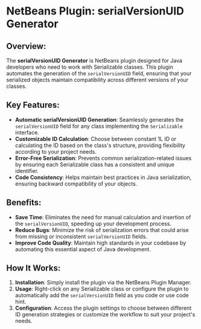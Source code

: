 # NetBeans Plugin: serialVersionUID Generator

## Overview:
The **serialVersionUID Generator** is NetBeans plugin designed for Java developers who need to work with Serializable classes. This plugin automates the generation of the `serialVersionUID` field, ensuring that your serialized objects maintain compatibility across different versions of your classes.

## Key Features:
- **Automatic serialVersionUID Generation**: Seamlessly generates the `serialVersionUID` field for any class implementing the `Serializable` interface.
- **Customizable ID Calculation**: Choose between constant 1L ID or calculating the ID based on the class's structure, providing flexibility according to your project needs.
- **Error-Free Serialization**: Prevents common serialization-related issues by ensuring each Serializable class has a consistent and unique identifier.
- **Code Consistency**: Helps maintain best practices in Java serialization, ensuring backward compatibility of your objects.

## Benefits:
- **Save Time**: Eliminates the need for manual calculation and insertion of the `serialVersionUID`, speeding up your development process.
- **Reduce Bugs**: Minimize the risk of serialization errors that could arise from missing or inconsistent `serialVersionUID` fields.
- **Improve Code Quality**: Maintain high standards in your codebase by automating this essential aspect of Java development.

## How It Works:
1. **Installation**: Simply install the plugin via the NetBeans Plugin Manager.
2. **Usage**: Right-click on any Serializable class or configure the plugin to automatically add the `serialVersionUID` field as you code or use code hint.
3. **Configuration**: Access the plugin settings to choose between different ID generation strategies or customize the workflow to suit your project's needs.

